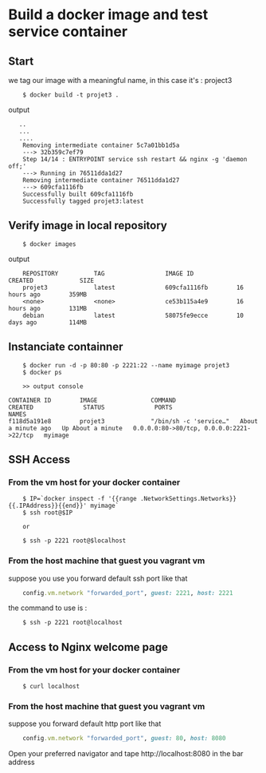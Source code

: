 # Build a docker image and test service container

## Start
we tag our image with a meaningful name, in this case it's : project3

```shell
    $ docker build -t projet3 .
```

output 

```
   ..
   ...
   ....
    Removing intermediate container 5c7a01bb1d5a
    ---> 32b359c7ef79
    Step 14/14 : ENTRYPOINT service ssh restart && nginx -g 'daemon off;'
    ---> Running in 76511dda1d27
    Removing intermediate container 76511dda1d27
    ---> 609cfa1116fb
    Successfully built 609cfa1116fb
    Successfully tagged projet3:latest
```

## Verify image in local repository

```shell
    $ docker images
```

output

```
    REPOSITORY          TAG                 IMAGE ID            CREATED             SIZE
    projet3             latest              609cfa1116fb        16 hours ago        359MB
    <none>              <none>              ce53b115a4e9        16 hours ago        131MB
    debian              latest              58075fe9ecce        10 days ago         114MB
```

## Instanciate containner

```shell
    $ docker run -d -p 80:80 -p 2221:22 --name myimage projet3
    $ docker ps

    >> output console

CONTAINER ID        IMAGE               COMMAND                  CREATED              STATUS              PORTS                                      NAMES
f118d5a191e8        projet3             "/bin/sh -c 'service…"   About a minute ago   Up About a minute   0.0.0.0:80->80/tcp, 0.0.0.0:2221->22/tcp   myimage

```

## SSH Access

### From the vm host for your docker container
````
    $ IP=`docker inspect -f '{{range .NetworkSettings.Networks}}{{.IPAddress}}{{end}}' myimage`
    $ ssh root@$IP

    or
    
    $ ssh -p 2221 root@$localhost
````
### From the host machine that guest you vagrant vm

suppose you use you forward default ssh port like that 

```ruby
    config.vm.network "forwarded_port", guest: 2221, host: 2221
```
the command to use is :

```shell
    $ ssh -p 2221 root@localhost
```

## Access to Nginx welcome page

### From the vm host for your docker container

```shell
    $ curl localhost
```

### From the host machine that guest you vagrant vm

suppose you forward default http port like that 

```ruby
    config.vm.network "forwarded_port", guest: 80, host: 8080
```
Open your preferred navigator and tape http://localhost:8080 in the bar address
